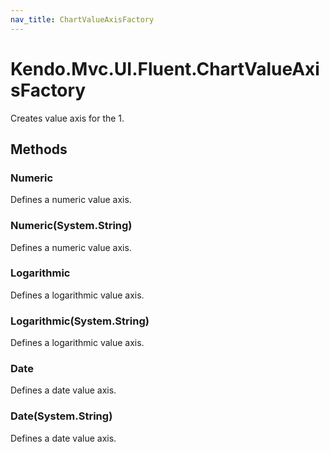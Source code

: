 ```yaml
---
nav_title: ChartValueAxisFactory
---
```


# Kendo.Mvc.UI.Fluent.ChartValueAxisFactory
Creates value axis for the 1.




## Methods


### Numeric
Defines a numeric value axis.





### Numeric(System.String)
Defines a numeric value axis.





### Logarithmic
Defines a logarithmic value axis.





### Logarithmic(System.String)
Defines a logarithmic value axis.





### Date
Defines a date value axis.





### Date(System.String)
Defines a date value axis.






